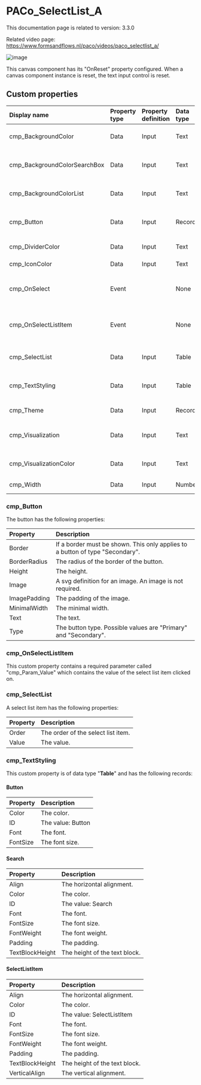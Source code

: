 # PACo_SelectList_A

This documentation page is related to version: 3.3.0

Related video page: https://www.formsandflows.nl/paco/videos/paco_selectlist_a/

![image](https://github.com/user-attachments/assets/585c8c33-6c76-4c40-9954-12de5fb07736)

This canvas component has its "OnReset" property configured. When a canvas component instance is reset, the text input control is reset.

## Custom properties

| Display name | Property type | Property definition | Data type | Description | Memo
| :--- | :--- | :--- | :--- | :--- | :--- |
| cmp_BackgroundColor | Data | Input | Text | The color of the background. | |
| cmp_BackgroundColorSearchBox | Data | Input | Text | The color of the search box background. | |
| cmp_BackgroundColorList | Data | Input | Text | The color of the list background. | |
| cmp_Button | Data | Input | Record | The button at the bottom of the panel. | See the documention about cmp_Button below. |
| cmp_DividerColor | Data | Input | Text | The color of the divider. | |
| cmp_IconColor | Data | Input | Text | The color of the icons. | |
| cmp_OnSelect | Event | | None | The event fired when the button is clicked on. | |
| cmp_OnSelectListItem | Event | | None | The event fired when a select list item is clicked on. | See the documention about cmp_OnSelectListItem below. |
| cmp_SelectList | Data | Input | Table | The select list items. | See the documention about cmp_SelectList below. |
| cmp_TextStyling | Data | Input | Table | Text properties. | See the documention about cmp_TextStyling below. |
| cmp_Theme | Data | Input | Record | The theme. | See the documention on theming. |
| cmp_Visualization | Data | Input | Text | The visualization. | See the documention of PACo canvas component PACo_Visualization_A. |
| cmp_VisualizationColor | Data | Input | Text | The color of the visualization. | |
| cmp_Width | Data | Input | Number | The width of the panel. | |

### cmp_Button
The button has the following properties:

| Property | Description |
| :--- | :--- |
| Border | If a border must be shown. This only applies to a button of type "Secondary". |
| BorderRadius | The radius of the border of the button. |
| Height | The height.|
| Image | A svg definition for an image. An image is not required. |
| ImagePadding | The padding of the image. |
| MinimalWidth | The minimal width. |
| Text | The text. |
| Type | The button type. Possible values are "Primary" and "Secondary". |

### cmp_OnSelectListItem
This custom property contains a required parameter called "cmp_Param_Value" which contains the value of the select list item clicked on.

### cmp_SelectList
A select list item has the following properties:

| Property | Description |
| :--- | :--- |
| Order | The order of the select list item. |
| Value | The value. |

### cmp_TextStyling
This custom property is of data type "**Table**" and has the following records:

#### Button

| Property | Description |
| :--- | :--- |
| Color | The color. |
| ID | The value: Button |
| Font | The font. |
| FontSize | The font size. |

#### Search

| Property | Description |
| :--- | :--- |
| Align | The horizontal alignment. |
| Color | The color. |
| ID | The value: Search |
| Font | The font. |
| FontSize | The font size. |
| FontWeight | The font weight. |
| Padding | The padding. |
| TextBlockHeight | The height of the text block. |

#### SelectListItem

| Property | Description |
| :--- | :--- |
| Align | The horizontal alignment. |
| Color | The color. |
| ID | The value: SelectListItem |
| Font | The font. |
| FontSize | The font size. |
| FontWeight | The font weight. |
| Padding | The padding. |
| TextBlockHeight | The height of the text block. |
| VerticalAlign | The vertical alignment. |
